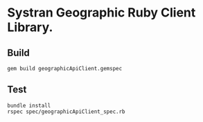 Systran Geographic Ruby Client Library.
===================


Build
-------------
```
gem build geographicApiClient.gemspec
```


Test
-------------
```
bundle install
rspec spec/geographicApiClient_spec.rb
```
